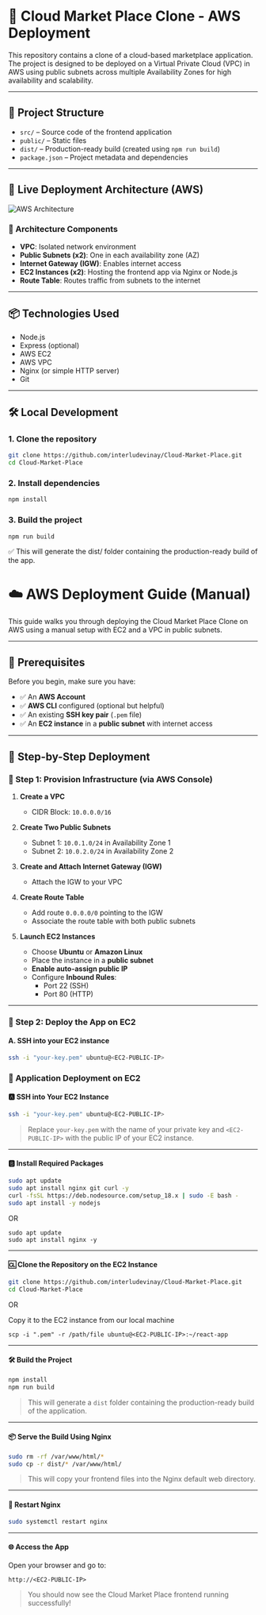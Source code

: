 # 🛒 Cloud Market Place Clone - AWS Deployment

This repository contains a clone of a cloud-based marketplace application. The project is designed to be deployed on a Virtual Private Cloud (VPC) in AWS using public subnets across multiple Availability Zones for high availability and scalability.

---

## 🧱 Project Structure

- `src/` – Source code of the frontend application  
- `public/` – Static files  
- `dist/` – Production-ready build (created using `npm run build`)  
- `package.json` – Project metadata and dependencies  

---

## 🚀 Live Deployment Architecture (AWS)

![AWS Architecture](AWS.drawio.png)

### 🔧 Architecture Components

- **VPC**: Isolated network environment  
- **Public Subnets (x2)**: One in each availability zone (AZ)  
- **Internet Gateway (IGW)**: Enables internet access  
- **EC2 Instances (x2)**: Hosting the frontend app via Nginx or Node.js  
- **Route Table**: Routes traffic from subnets to the internet  

---

## 📦 Technologies Used

- Node.js  
- Express (optional)  
- AWS EC2  
- AWS VPC  
- Nginx (or simple HTTP server)  
- Git  

---

## 🛠️ Local Development

### 1. Clone the repository

```bash
git clone https://github.com/interludevinay/Cloud-Market-Place.git
cd Cloud-Market-Place
```

### 2. Install dependencies
```bash
npm install
```

### 3. Build the project

```bash
npm run build
```
✅ This will generate the dist/ folder containing the production-ready build of the app.

# ☁️ AWS Deployment Guide (Manual)

This guide walks you through deploying the Cloud Market Place Clone on AWS using a manual setup with EC2 and a VPC in public subnets.

---

## 🧰 Prerequisites

Before you begin, make sure you have:

- ✅ An **AWS Account**
- ✅ **AWS CLI** configured (optional but helpful)
- ✅ An existing **SSH key pair** (`.pem` file)
- ✅ An **EC2 instance** in a **public subnet** with internet access

---

## 👣 Step-by-Step Deployment

### 🔹 Step 1: Provision Infrastructure (via AWS Console)

1. **Create a VPC**
   - CIDR Block: `10.0.0.0/16`

2. **Create Two Public Subnets**
   - Subnet 1: `10.0.1.0/24` in Availability Zone 1
   - Subnet 2: `10.0.2.0/24` in Availability Zone 2

3. **Create and Attach Internet Gateway (IGW)**
   - Attach the IGW to your VPC

4. **Create Route Table**
   - Add route `0.0.0.0/0` pointing to the IGW
   - Associate the route table with both public subnets

5. **Launch EC2 Instances**
   - Choose **Ubuntu** or **Amazon Linux**
   - Place the instance in a **public subnet**
   - **Enable auto-assign public IP**
   - Configure **Inbound Rules**:
     - Port 22 (SSH)
     - Port 80 (HTTP)

---

### 🔹 Step 2: Deploy the App on EC2

#### A. SSH into your EC2 instance

```bash
ssh -i "your-key.pem" ubuntu@<EC2-PUBLIC-IP>
```

### 🚀 Application Deployment on EC2

#### 🅰️ SSH into Your EC2 Instance

```bash
ssh -i "your-key.pem" ubuntu@<EC2-PUBLIC-IP>
```
> Replace `your-key.pem` with the name of your private key and `<EC2-PUBLIC-IP>` with the public IP of your EC2 instance.

---

#### 🅱️ Install Required Packages

```bash
sudo apt update
sudo apt install nginx git curl -y
curl -fsSL https://deb.nodesource.com/setup_18.x | sudo -E bash -
sudo apt install -y nodejs
```
OR
```
sudo apt update
sudo apt install nginx -y
```
---

#### 🆑 Clone the Repository on the EC2 Instance

```bash
git clone https://github.com/interludevinay/Cloud-Market-Place.git
cd Cloud-Market-Place
```
OR

Copy it to the EC2 instance from our local machine
```
scp -i ".pem" -r /path/file ubuntu@<EC2-PUBLIC-IP>:~/react-app

```

---

#### 🛠️ Build the Project

```bash
npm install
npm run build
```
> This will generate a `dist` folder containing the production-ready build of the application.

---

#### 📦 Serve the Build Using Nginx

```bash
sudo rm -rf /var/www/html/*
sudo cp -r dist/* /var/www/html/
```
> This will copy your frontend files into the Nginx default web directory.

---

#### 🔄 Restart Nginx

```bash
sudo systemctl restart nginx
```

---

#### 🌐 Access the App

Open your browser and go to:

```
http://<EC2-PUBLIC-IP>
```
> You should now see the Cloud Market Place frontend running successfully!
